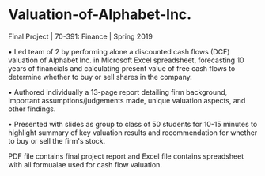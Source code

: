 # Valuation-of-Alphabet-Inc.
Final Project | 70-391: Finance | Spring 2019

•	Led team of 2 by performing alone a discounted cash flows (DCF) valuation of Alphabet Inc. in Microsoft Excel spreadsheet, forecasting 10 years of financials and calculating present value of free cash flows to determine whether to buy or sell shares in the company.

• Authored individually a 13-page report detailing firm background, important assumptions/judgements made, unique valuation aspects, and other findings.

•	Presented with slides as group to class of 50 students for 10-15 minutes to highlight summary of key valuation results and recommendation for whether to buy or sell the firm's stock. 

PDF file contains final project report and Excel file contains spreadsheet with all formualae used for cash flow valuation.
